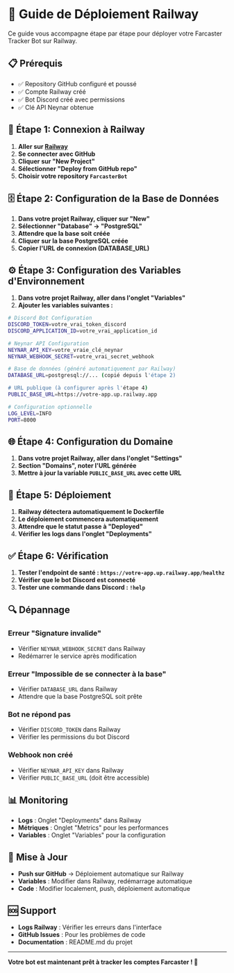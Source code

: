 # 🚀 Guide de Déploiement Railway

Ce guide vous accompagne étape par étape pour déployer votre Farcaster Tracker Bot sur Railway.

## 📋 Prérequis

- ✅ Repository GitHub configuré et poussé
- ✅ Compte Railway créé
- ✅ Bot Discord créé avec permissions
- ✅ Clé API Neynar obtenue

## 🔧 Étape 1: Connexion à Railway

1. **Aller sur [Railway](https://railway.app/)**
2. **Se connecter avec GitHub**
3. **Cliquer sur "New Project"**
4. **Sélectionner "Deploy from GitHub repo"**
5. **Choisir votre repository `FarcasterBot`**

## 🗄️ Étape 2: Configuration de la Base de Données

1. **Dans votre projet Railway, cliquer sur "New"**
2. **Sélectionner "Database" → "PostgreSQL"**
3. **Attendre que la base soit créée**
4. **Cliquer sur la base PostgreSQL créée**
5. **Copier l'URL de connexion (DATABASE_URL)**

## ⚙️ Étape 3: Configuration des Variables d'Environnement

1. **Dans votre projet Railway, aller dans l'onglet "Variables"**
2. **Ajouter les variables suivantes :**

```bash
# Discord Bot Configuration
DISCORD_TOKEN=votre_vrai_token_discord
DISCORD_APPLICATION_ID=votre_vrai_application_id

# Neynar API Configuration
NEYNAR_API_KEY=votre_vraie_clé_neynar
NEYNAR_WEBHOOK_SECRET=votre_vrai_secret_webhook

# Base de données (généré automatiquement par Railway)
DATABASE_URL=postgresql://... (copié depuis l'étape 2)

# URL publique (à configurer après l'étape 4)
PUBLIC_BASE_URL=https://votre-app.up.railway.app

# Configuration optionnelle
LOG_LEVEL=INFO
PORT=8000
```

## 🌐 Étape 4: Configuration du Domaine

1. **Dans votre projet Railway, aller dans l'onglet "Settings"**
2. **Section "Domains", noter l'URL générée**
3. **Mettre à jour la variable `PUBLIC_BASE_URL` avec cette URL**

## 🚀 Étape 5: Déploiement

1. **Railway détectera automatiquement le Dockerfile**
2. **Le déploiement commencera automatiquement**
3. **Attendre que le statut passe à "Deployed"**
4. **Vérifier les logs dans l'onglet "Deployments"**

## ✅ Étape 6: Vérification

1. **Tester l'endpoint de santé : `https://votre-app.up.railway.app/healthz`**
2. **Vérifier que le bot Discord est connecté**
3. **Tester une commande dans Discord : `!help`**

## 🔍 Dépannage

### Erreur "Signature invalide"
- Vérifier `NEYNAR_WEBHOOK_SECRET` dans Railway
- Redémarrer le service après modification

### Erreur "Impossible de se connecter à la base"
- Vérifier `DATABASE_URL` dans Railway
- Attendre que la base PostgreSQL soit prête

### Bot ne répond pas
- Vérifier `DISCORD_TOKEN` dans Railway
- Vérifier les permissions du bot Discord

### Webhook non créé
- Vérifier `NEYNAR_API_KEY` dans Railway
- Vérifier `PUBLIC_BASE_URL` (doit être accessible)

## 📊 Monitoring

- **Logs** : Onglet "Deployments" dans Railway
- **Métriques** : Onglet "Metrics" pour les performances
- **Variables** : Onglet "Variables" pour la configuration

## 🔄 Mise à Jour

- **Push sur GitHub** → Déploiement automatique sur Railway
- **Variables** : Modifier dans Railway, redémarrage automatique
- **Code** : Modifier localement, push, déploiement automatique

## 🆘 Support

- **Logs Railway** : Vérifier les erreurs dans l'interface
- **GitHub Issues** : Pour les problèmes de code
- **Documentation** : README.md du projet

---

**Votre bot est maintenant prêt à tracker les comptes Farcaster ! 🎉**
